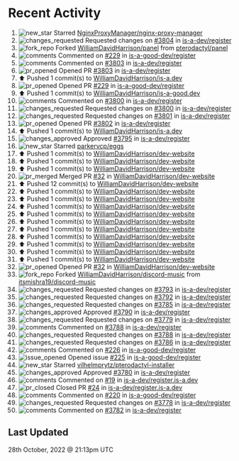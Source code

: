# Recent Activity

<!--RECENT_ACTIVITY:start-->
1. ![new_star](https://cdn.jsdelivr.net/gh/Readme-Workflows/Readme-Icons@main/icons/octicons/StarredRepositoryYellow.svg) Starred [NginxProxyManager/nginx-proxy-manager](https://github.com/NginxProxyManager/nginx-proxy-manager)
2. ![changes_requested](https://cdn.jsdelivr.net/gh/Readme-Workflows/Readme-Icons@main/icons/octicons/RequestedChanges.svg) Requested changes on [#3804](https://github.com/is-a-dev/register/pull/3804#pullrequestreview-1159347939) in [is-a-dev/register](https://github.com/is-a-dev/register)
3. ![fork_repo](https://cdn.jsdelivr.net/gh/Readme-Workflows/Readme-Icons@main/icons/octicons/ForkedRepository.svg) Forked [WilliamDavidHarrison/panel](https://github.com/WilliamDavidHarrison/panel) from [pterodactyl/panel](https://github.com/pterodactyl/panel)
4. ![comments](https://cdn.jsdelivr.net/gh/Readme-Workflows/Readme-Icons@main/icons/octicons/Comment.svg) Commented on [#229](https://github.com/is-a-good-dev/register/pull/229#issuecomment-1294399221) in [is-a-good-dev/register](https://github.com/is-a-good-dev/register)
5. ![comments](https://cdn.jsdelivr.net/gh/Readme-Workflows/Readme-Icons@main/icons/octicons/Comment.svg) Commented on [#3803](https://github.com/is-a-dev/register/pull/3803#issuecomment-1294301515) in [is-a-dev/register](https://github.com/is-a-dev/register)
6. ![pr_opened](https://cdn.jsdelivr.net/gh/Readme-Workflows/Readme-Icons@main/icons/octicons/PullRequestOpened.svg) Opened PR [#3803](https://github.com/is-a-dev/register/pull/3803) in [is-a-dev/register](https://github.com/is-a-dev/register)
7. ⬆️ Pushed 1 commit(s) to [WilliamDavidHarrison/is-a.dev](https://github.com/WilliamDavidHarrison/is-a.dev)
8. ![pr_opened](https://cdn.jsdelivr.net/gh/Readme-Workflows/Readme-Icons@main/icons/octicons/PullRequestOpened.svg) Opened PR [#229](https://github.com/is-a-good-dev/register/pull/229) in [is-a-good-dev/register](https://github.com/is-a-good-dev/register)
9. ⬆️ Pushed 1 commit(s) to [WilliamDavidHarrison/is-a-good.dev](https://github.com/WilliamDavidHarrison/is-a-good.dev)
10. ![comments](https://cdn.jsdelivr.net/gh/Readme-Workflows/Readme-Icons@main/icons/octicons/Comment.svg) Commented on [#3800](https://github.com/is-a-dev/register/pull/3800#discussion_r1007510395) in [is-a-dev/register](https://github.com/is-a-dev/register)
11. ![changes_requested](https://cdn.jsdelivr.net/gh/Readme-Workflows/Readme-Icons@main/icons/octicons/RequestedChanges.svg) Requested changes on [#3800](https://github.com/is-a-dev/register/pull/3800#pullrequestreview-1159223558) in [is-a-dev/register](https://github.com/is-a-dev/register)
12. ![changes_requested](https://cdn.jsdelivr.net/gh/Readme-Workflows/Readme-Icons@main/icons/octicons/RequestedChanges.svg) Requested changes on [#3801](https://github.com/is-a-dev/register/pull/3801#pullrequestreview-1159222997) in [is-a-dev/register](https://github.com/is-a-dev/register)
13. ![pr_opened](https://cdn.jsdelivr.net/gh/Readme-Workflows/Readme-Icons@main/icons/octicons/PullRequestOpened.svg) Opened PR [#3802](https://github.com/is-a-dev/register/pull/3802) in [is-a-dev/register](https://github.com/is-a-dev/register)
14. ⬆️ Pushed 1 commit(s) to [WilliamDavidHarrison/is-a.dev](https://github.com/WilliamDavidHarrison/is-a.dev)
15. ![changes_approved](https://cdn.jsdelivr.net/gh/Readme-Workflows/Readme-Icons@main/icons/octicons/ApprovedChanges.svg) Approved [#3795](https://github.com/is-a-dev/register/pull/3795#pullrequestreview-1157663637) in [is-a-dev/register](https://github.com/is-a-dev/register)
16. ![new_star](https://cdn.jsdelivr.net/gh/Readme-Workflows/Readme-Icons@main/icons/octicons/StarredRepositoryYellow.svg) Starred [parkervcp/eggs](https://github.com/parkervcp/eggs)
17. ⬆️ Pushed 1 commit(s) to [WilliamDavidHarrison/dev-website](https://github.com/WilliamDavidHarrison/dev-website)
18. ⬆️ Pushed 1 commit(s) to [WilliamDavidHarrison/dev-website](https://github.com/WilliamDavidHarrison/dev-website)
19. ⬆️ Pushed 1 commit(s) to [WilliamDavidHarrison/dev-website](https://github.com/WilliamDavidHarrison/dev-website)
20. ![pr_merged](https://cdn.jsdelivr.net/gh/Readme-Workflows/Readme-Icons@main/icons/octicons/PullRequestMerged.svg) Merged PR [#32](https://github.com/WilliamDavidHarrison/dev-website/pull/32) in [WilliamDavidHarrison/dev-website](https://github.com/WilliamDavidHarrison/dev-website)
21. ⬆️ Pushed 12 commit(s) to [WilliamDavidHarrison/dev-website](https://github.com/WilliamDavidHarrison/dev-website)
22. ⬆️ Pushed 1 commit(s) to [WilliamDavidHarrison/dev-website](https://github.com/WilliamDavidHarrison/dev-website)
23. ⬆️ Pushed 1 commit(s) to [WilliamDavidHarrison/dev-website](https://github.com/WilliamDavidHarrison/dev-website)
24. ⬆️ Pushed 1 commit(s) to [WilliamDavidHarrison/dev-website](https://github.com/WilliamDavidHarrison/dev-website)
25. ⬆️ Pushed 1 commit(s) to [WilliamDavidHarrison/dev-website](https://github.com/WilliamDavidHarrison/dev-website)
26. ⬆️ Pushed 1 commit(s) to [WilliamDavidHarrison/dev-website](https://github.com/WilliamDavidHarrison/dev-website)
27. ⬆️ Pushed 1 commit(s) to [WilliamDavidHarrison/dev-website](https://github.com/WilliamDavidHarrison/dev-website)
28. ⬆️ Pushed 1 commit(s) to [WilliamDavidHarrison/dev-website](https://github.com/WilliamDavidHarrison/dev-website)
29. ⬆️ Pushed 1 commit(s) to [WilliamDavidHarrison/dev-website](https://github.com/WilliamDavidHarrison/dev-website)
30. ⬆️ Pushed 1 commit(s) to [WilliamDavidHarrison/dev-website](https://github.com/WilliamDavidHarrison/dev-website)
31. ⬆️ Pushed 1 commit(s) to [WilliamDavidHarrison/dev-website](https://github.com/WilliamDavidHarrison/dev-website)
32. ![pr_opened](https://cdn.jsdelivr.net/gh/Readme-Workflows/Readme-Icons@main/icons/octicons/PullRequestOpened.svg) Opened PR [#32](https://github.com/WilliamDavidHarrison/dev-website/pull/32) in [WilliamDavidHarrison/dev-website](https://github.com/WilliamDavidHarrison/dev-website)
33. ![fork_repo](https://cdn.jsdelivr.net/gh/Readme-Workflows/Readme-Icons@main/icons/octicons/ForkedRepository.svg) Forked [WilliamDavidHarrison/discord-music](https://github.com/WilliamDavidHarrison/discord-music) from [itsmishra19/discord-music](https://github.com/itsmishra19/discord-music)
34. ![changes_requested](https://cdn.jsdelivr.net/gh/Readme-Workflows/Readme-Icons@main/icons/octicons/RequestedChanges.svg) Requested changes on [#3793](https://github.com/is-a-dev/register/pull/3793#pullrequestreview-1157414895) in [is-a-dev/register](https://github.com/is-a-dev/register)
35. ![changes_requested](https://cdn.jsdelivr.net/gh/Readme-Workflows/Readme-Icons@main/icons/octicons/RequestedChanges.svg) Requested changes on [#3792](https://github.com/is-a-dev/register/pull/3792#pullrequestreview-1157414341) in [is-a-dev/register](https://github.com/is-a-dev/register)
36. ![changes_requested](https://cdn.jsdelivr.net/gh/Readme-Workflows/Readme-Icons@main/icons/octicons/RequestedChanges.svg) Requested changes on [#3785](https://github.com/is-a-dev/register/pull/3785#pullrequestreview-1157414128) in [is-a-dev/register](https://github.com/is-a-dev/register)
37. ![changes_approved](https://cdn.jsdelivr.net/gh/Readme-Workflows/Readme-Icons@main/icons/octicons/ApprovedChanges.svg) Approved [#3790](https://github.com/is-a-dev/register/pull/3790#pullrequestreview-1157413680) in [is-a-dev/register](https://github.com/is-a-dev/register)
38. ![changes_requested](https://cdn.jsdelivr.net/gh/Readme-Workflows/Readme-Icons@main/icons/octicons/RequestedChanges.svg) Requested changes on [#3779](https://github.com/is-a-dev/register/pull/3779#pullrequestreview-1157413426) in [is-a-dev/register](https://github.com/is-a-dev/register)
39. ![comments](https://cdn.jsdelivr.net/gh/Readme-Workflows/Readme-Icons@main/icons/octicons/Comment.svg) Commented on [#3788](https://github.com/is-a-dev/register/pull/3788#discussion_r1006276768) in [is-a-dev/register](https://github.com/is-a-dev/register)
40. ![changes_requested](https://cdn.jsdelivr.net/gh/Readme-Workflows/Readme-Icons@main/icons/octicons/RequestedChanges.svg) Requested changes on [#3788](https://github.com/is-a-dev/register/pull/3788#pullrequestreview-1157412932) in [is-a-dev/register](https://github.com/is-a-dev/register)
41. ![changes_requested](https://cdn.jsdelivr.net/gh/Readme-Workflows/Readme-Icons@main/icons/octicons/RequestedChanges.svg) Requested changes on [#3786](https://github.com/is-a-dev/register/pull/3786#pullrequestreview-1157412279) in [is-a-dev/register](https://github.com/is-a-dev/register)
42. ![comments](https://cdn.jsdelivr.net/gh/Readme-Workflows/Readme-Icons@main/icons/octicons/Comment.svg) Commented on [#226](https://github.com/is-a-good-dev/register/pull/226#issuecomment-1292779685) in [is-a-good-dev/register](https://github.com/is-a-good-dev/register)
43. ![issue_opened](https://cdn.jsdelivr.net/gh/Readme-Workflows/Readme-Icons@main/icons/octicons/IssueOpened.svg) Opened issue [#225](https://github.com/is-a-good-dev/register/issues/225) in [is-a-good-dev/register](https://github.com/is-a-good-dev/register)
44. ![new_star](https://cdn.jsdelivr.net/gh/Readme-Workflows/Readme-Icons@main/icons/octicons/StarredRepositoryYellow.svg) Starred [vilhelmprytz/pterodactyl-installer](https://github.com/vilhelmprytz/pterodactyl-installer)
45. ![changes_approved](https://cdn.jsdelivr.net/gh/Readme-Workflows/Readme-Icons@main/icons/octicons/ApprovedChanges.svg) Approved [#3780](https://github.com/is-a-dev/register/pull/3780#pullrequestreview-1155917310) in [is-a-dev/register](https://github.com/is-a-dev/register)
46. ![comments](https://cdn.jsdelivr.net/gh/Readme-Workflows/Readme-Icons@main/icons/octicons/Comment.svg) Commented on [#19](https://github.com/is-a-dev/register.is-a.dev/pull/19#discussion_r1005052552) in [is-a-dev/register.is-a.dev](https://github.com/is-a-dev/register.is-a.dev)
47. ![pr_closed](https://cdn.jsdelivr.net/gh/Readme-Workflows/Readme-Icons@main/icons/octicons/PullRequestClosed.svg) Closed PR [#24](https://github.com/is-a-dev/register.is-a.dev/pull/24) in [is-a-dev/register.is-a.dev](https://github.com/is-a-dev/register.is-a.dev)
48. ![comments](https://cdn.jsdelivr.net/gh/Readme-Workflows/Readme-Icons@main/icons/octicons/Comment.svg) Commented on [#220](https://github.com/is-a-good-dev/register/pull/220#issuecomment-1291237604) in [is-a-good-dev/register](https://github.com/is-a-good-dev/register)
49. ![changes_requested](https://cdn.jsdelivr.net/gh/Readme-Workflows/Readme-Icons@main/icons/octicons/RequestedChanges.svg) Requested changes on [#3778](https://github.com/is-a-dev/register/pull/3778#pullrequestreview-1155664735) in [is-a-dev/register](https://github.com/is-a-dev/register)
50. ![comments](https://cdn.jsdelivr.net/gh/Readme-Workflows/Readme-Icons@main/icons/octicons/Comment.svg) Commented on [#3782](https://github.com/is-a-dev/register/pull/3782#discussion_r1005049650) in [is-a-dev/register](https://github.com/is-a-dev/register)
<!--RECENT_ACTIVITY:end-->

## Last Updated
<!--RECENT_ACTIVITY:last_update-->
28th October, 2022 @ 21:13pm UTC
<!--RECENT_ACTIVITY:last_update_end-->
